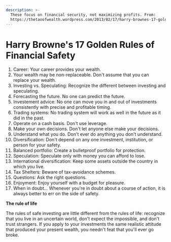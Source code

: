 ```yaml
---
description: >-
  These focus on financial security, not maximizing profits. From:
  https://thetaoofwealth.wordpress.com/2013/02/17/harry-brownes-17-golden-rules-of-financial-safety/
---
```


# Harry Browne's 17 Golden Rules of Financial Safety

1. Career: Your career provides your wealth.
2. Your wealth may be non-replaceable. Don't assume that you can replace your wealth.
3. Investing vs. Speculating: Recognize the different between investing and speculating.
4. Forecasting the future. No one can predict the future.
5. Investement advice: No one can move you in and out of investments consistently with precise and profitable timing.
6. Trading systems: No trading system will work as well in the future as it did in the past.
7. Operate on a cash basis. Don't use leverage.
8. Make your own decisions. Don't let anyone else make your decisions.
9. Understand what you do. Don't ever do anything you don't understand.
10. Diversification: Don't depend on any one investment, institution, or person for your safety.
11. Balanced portfolio: Create a bulletproof portfolio for protection.
12. Speculation: Speculate only with money you can afford to lose.
13. International diversification: Keep some assets outside the country in which you live.
14. Tax Shelters: Beware of tax-avoidance schemes.
15. Questions: Ask the right questions.
16. Enjoyment: Enjoy yourself with a budget for pleasure.
17. When in doubt... Whenever you're in doubt about a course of action, it is always better to err on the side of safety.

**The rule of life**

The rules of safe investing are little different from the rules of life: recognize that you live in an uncertain world, don't expect the impossible, and don't trust strangers. If you apply to your investments the same realistic attitude that produced your present wealth, you needn't feat that you'll ever go broke.
